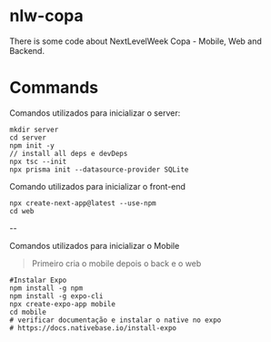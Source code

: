 # nlw-copa

There is some code about NextLevelWeek Copa - Mobile, Web and Backend.

# Commands

Comandos utilizados para inicializar o server:

```
mkdir server
cd server
npm init -y
// install all deps e devDeps
npx tsc --init
npx prisma init --datasource-provider SQLite

```

Comando utilizados para inicializar o front-end

```
npx create-next-app@latest --use-npm
cd web
```

--

Comandos utilizados para inicializar o Mobile

> Primeiro cria o mobile depois o back e o web

```
#Instalar Expo
npm install -g npm
npm install -g expo-cli
npx create-expo-app mobile
cd mobile
# verificar documentação e instalar o native no expo
# https://docs.nativebase.io/install-expo
```
